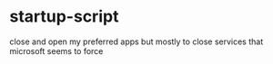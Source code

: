 # startup-script
close and open my preferred apps
but mostly to close services that microsoft seems to force
